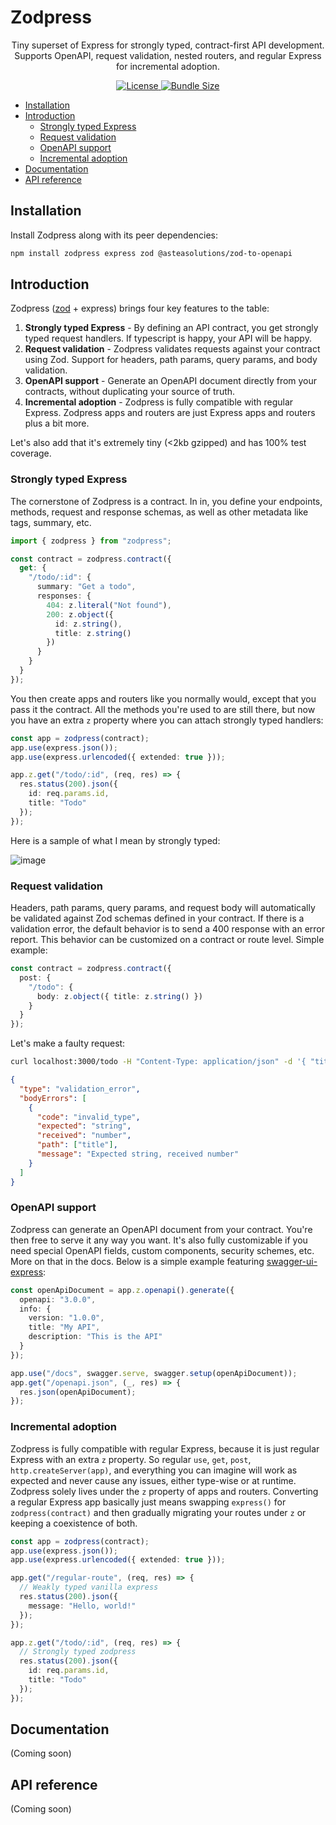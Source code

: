 # Zodpress

<p align="center">Tiny superset of Express for strongly typed, contract-first API development. Supports OpenAPI, request validation, nested routers, and regular Express for incremental adoption.</p>

<p align="center">
  <a href="https://github.com/strblr/zodpress/blob/master/LICENSE">
    <img alt="License" src="https://img.shields.io/github/license/strblr/zodpress"/>
  </a>
  <a href="https://bundlephobia.com/package/zodpress">
    <img alt="Bundle Size" src="https://img.shields.io/bundlephobia/minzip/zodpress?label=npm"/>
  </a>
</p>

- [Installation](#installation)
- [Introduction](#introduction)
  - [Strongly typed Express](#strongly-typed-express)
  - [Request validation](#request-validation)
  - [OpenAPI support](#openapi-support)
  - [Incremental adoption](#incremental-adoption)
- [Documentation](#documentation)
- [API reference](#api-reference)

## Installation

Install Zodpress along with its peer dependencies:

```bash
npm install zodpress express zod @asteasolutions/zod-to-openapi
```

## Introduction

Zodpress ([zod](https://zod.dev/) + express) brings four key features to the table:

1. **Strongly typed Express** - By defining an API contract, you get strongly typed request handlers. If typescript is happy, your API will be happy.
2. **Request validation** - Zodpress validates requests against your contract using Zod. Support for headers, path params, query params, and body validation.
3. **OpenAPI support** - Generate an OpenAPI document directly from your contracts, without duplicating your source of truth.
4. **Incremental adoption** - Zodpress is fully compatible with regular Express. Zodpress apps and routers are just Express apps and routers plus a bit more.

Let's also add that it's extremely tiny (<2kb gzipped) and has 100% test coverage.

### Strongly typed Express

The cornerstone of Zodpress is a contract. In in, you define your endpoints, methods, request and response schemas, as well as other metadata like tags, summary, etc.

```ts
import { zodpress } from "zodpress";

const contract = zodpress.contract({
  get: {
    "/todo/:id": {
      summary: "Get a todo",
      responses: {
        404: z.literal("Not found"),
        200: z.object({
          id: z.string(),
          title: z.string()
        })
      }
    }
  }
});
```

You then create apps and routers like you normally would, except that you pass it the contract. All the methods you're used to are still there, but now you have an extra `z` property where you can attach strongly typed handlers:

```ts
const app = zodpress(contract);
app.use(express.json());
app.use(express.urlencoded({ extended: true }));

app.z.get("/todo/:id", (req, res) => {
  res.status(200).json({
    id: req.params.id,
    title: "Todo"
  });
});
```

Here is a sample of what I mean by strongly typed:

![image](https://github.com/user-attachments/assets/74429229-a2d4-4d24-a179-e101afd946cb)

### Request validation

Headers, path params, query params, and request body will automatically be validated against Zod schemas defined in your contract. If there is a validation error, the default behavior is to send a 400 response with an error report. This behavior can be customized on a contract or route level. Simple example:

```ts
const contract = zodpress.contract({
  post: {
    "/todo": {
      body: z.object({ title: z.string() })
    }
  }
});
```

Let's make a faulty request:

```bash
curl localhost:3000/todo -H "Content-Type: application/json" -d '{ "title": 42 }'
```

```json
{
  "type": "validation_error",
  "bodyErrors": [
    {
      "code": "invalid_type",
      "expected": "string",
      "received": "number",
      "path": ["title"],
      "message": "Expected string, received number"
    }
  ]
}
```

### OpenAPI support

Zodpress can generate an OpenAPI document from your contract. You're then free to serve it any way you want. It's also fully customizable if you need special OpenAPI fields, custom components, security schemes, etc. More on that in the docs. Below is a simple example featuring [swagger-ui-express](https://www.npmjs.com/package/swagger-ui-express):

```ts
const openApiDocument = app.z.openapi().generate({
  openapi: "3.0.0",
  info: {
    version: "1.0.0",
    title: "My API",
    description: "This is the API"
  }
});

app.use("/docs", swagger.serve, swagger.setup(openApiDocument));
app.get("/openapi.json", (_, res) => {
  res.json(openApiDocument);
});
```

### Incremental adoption

Zodpress is fully compatible with regular Express, because it is just regular Express with an extra `z` property. So regular `use`, `get`, `post`, `http.createServer(app)`, and everything you can imagine will work as expected and never cause any issues, either type-wise or at runtime. Zodpress solely lives under the `z` property of apps and routers. Converting a regular Express app basically just means swapping `express()` for `zodpress(contract)` and then gradually migrating your routes under `z` or keeping a coexistence of both.

```ts
const app = zodpress(contract);
app.use(express.json());
app.use(express.urlencoded({ extended: true }));

app.get("/regular-route", (req, res) => {
  // Weakly typed vanilla express
  res.status(200).json({
    message: "Hello, world!"
  });
});

app.z.get("/todo/:id", (req, res) => {
  // Strongly typed zodpress
  res.status(200).json({
    id: req.params.id,
    title: "Todo"
  });
});
```

## Documentation

(Coming soon)

## API reference

(Coming soon)
